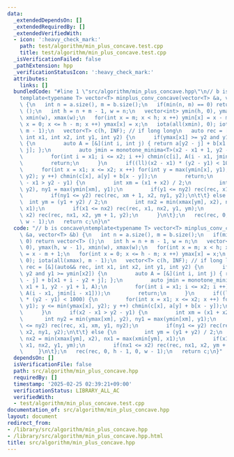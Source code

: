 ```yaml
---
data:
  _extendedDependsOn: []
  _extendedRequiredBy: []
  _extendedVerifiedWith:
  - icon: ':heavy_check_mark:'
    path: test/algorithm/min_plus_concave.test.cpp
    title: test/algorithm/min_plus_concave.test.cpp
  _isVerificationFailed: false
  _pathExtension: hpp
  _verificationStatusIcon: ':heavy_check_mark:'
  attributes:
    links: []
  bundledCode: "#line 1 \"src/algorithm/min_plus_concave.hpp\"\n// b is concave\n\
    template<typename T> vector<T> minplus_conv_concave(vector<T> &a, vector<T> &b)\
    \ {\n   int n = a.size(), m = b.size();\n   if(min(n, m) == 0) return vector<T>\
    \ ();\n   int h = n + m - 1, w = n;\n   vector<int> ymin(h, 0), ymax(h, w - 1),\
    \ xmin(w), xmax(w);\n   for(int x = m; x < h; x ++) ymin[x] = x - m + 1;\n   for(int\
    \ x = 0; x <= h - m; x ++) ymax[x] = x;\n   iota(all(xmin), 0); iota(all(xmax),\
    \ m - 1);\n   vector<T> c(h, INF); // if long long\n   auto rec = [&](auto&& rec,\
    \ int x1, int x2, int y1, int y2) {\n      if(ymax[x1] >= y2 and y1 >= ymin[x2])\
    \ {\n         auto A = [&](int i, int j) { return a[y2 - j] + b[x1 + i - y2 +\
    \ j]; };\n         auto jmin = monotone_minima<T>(x2 - x1 + 1, y2 - y1 + 1, A);\n\
    \         for(int i = x1; i <= x2; i ++) chmin(c[i], A(i - x1, jmin[i - x1]));\n\
    \         return;\n      }\n      if((ll)(x2 - x1) * (y2 - y1) < 1000) {\n   \
    \      for(int x = x1; x <= x2; x ++) for(int y = max(ymin[x], y1); y <= min(ymax[x],\
    \ y2); y ++) chmin(c[x], a[y] + b[x - y]);\n         return;\n      }\n      if(x2\
    \ - x1 > y2 - y1) {\n         int xm = (x1 + x2) / 2;\n         int ny2 = min(ymax[xm],\
    \ y2), ny1 = max(ymin[xm], y1);\n         if(y1 <= ny2) rec(rec, x1, xm, y1, ny2);\n\
    \         if(ny1 <= y2) rec(rec, xm + 1, x2, ny1, y2);\n\t\t} else {\n       \
    \  int ym = (y1 + y2) / 2;\n         int nx2 = min(xmax[ym], x2), nx1 = max(xmin[ym],\
    \ x1);\n         if(x1 <= nx2) rec(rec, x1, nx2, y1, ym);\n         if(nx1 <=\
    \ x2) rec(rec, nx1, x2, ym + 1, y2);\n      }\n\t};\n   rec(rec, 0, h - 1, 0,\
    \ w - 1);\n   return c;\n}\n"
  code: "// b is concave\ntemplate<typename T> vector<T> minplus_conv_concave(vector<T>\
    \ &a, vector<T> &b) {\n   int n = a.size(), m = b.size();\n   if(min(n, m) ==\
    \ 0) return vector<T> ();\n   int h = n + m - 1, w = n;\n   vector<int> ymin(h,\
    \ 0), ymax(h, w - 1), xmin(w), xmax(w);\n   for(int x = m; x < h; x ++) ymin[x]\
    \ = x - m + 1;\n   for(int x = 0; x <= h - m; x ++) ymax[x] = x;\n   iota(all(xmin),\
    \ 0); iota(all(xmax), m - 1);\n   vector<T> c(h, INF); // if long long\n   auto\
    \ rec = [&](auto&& rec, int x1, int x2, int y1, int y2) {\n      if(ymax[x1] >=\
    \ y2 and y1 >= ymin[x2]) {\n         auto A = [&](int i, int j) { return a[y2\
    \ - j] + b[x1 + i - y2 + j]; };\n         auto jmin = monotone_minima<T>(x2 -\
    \ x1 + 1, y2 - y1 + 1, A);\n         for(int i = x1; i <= x2; i ++) chmin(c[i],\
    \ A(i - x1, jmin[i - x1]));\n         return;\n      }\n      if((ll)(x2 - x1)\
    \ * (y2 - y1) < 1000) {\n         for(int x = x1; x <= x2; x ++) for(int y = max(ymin[x],\
    \ y1); y <= min(ymax[x], y2); y ++) chmin(c[x], a[y] + b[x - y]);\n         return;\n\
    \      }\n      if(x2 - x1 > y2 - y1) {\n         int xm = (x1 + x2) / 2;\n  \
    \       int ny2 = min(ymax[xm], y2), ny1 = max(ymin[xm], y1);\n         if(y1\
    \ <= ny2) rec(rec, x1, xm, y1, ny2);\n         if(ny1 <= y2) rec(rec, xm + 1,\
    \ x2, ny1, y2);\n\t\t} else {\n         int ym = (y1 + y2) / 2;\n         int\
    \ nx2 = min(xmax[ym], x2), nx1 = max(xmin[ym], x1);\n         if(x1 <= nx2) rec(rec,\
    \ x1, nx2, y1, ym);\n         if(nx1 <= x2) rec(rec, nx1, x2, ym + 1, y2);\n \
    \     }\n\t};\n   rec(rec, 0, h - 1, 0, w - 1);\n   return c;\n}"
  dependsOn: []
  isVerificationFile: false
  path: src/algorithm/min_plus_concave.hpp
  requiredBy: []
  timestamp: '2025-02-25 02:39:21+09:00'
  verificationStatus: LIBRARY_ALL_AC
  verifiedWith:
  - test/algorithm/min_plus_concave.test.cpp
documentation_of: src/algorithm/min_plus_concave.hpp
layout: document
redirect_from:
- /library/src/algorithm/min_plus_concave.hpp
- /library/src/algorithm/min_plus_concave.hpp.html
title: src/algorithm/min_plus_concave.hpp
---
```

